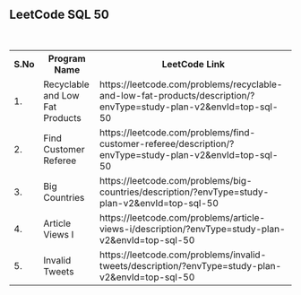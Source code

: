 <h2>LeetCode SQL 50</h2>
<br>
<table>        
  <tr>
    <th>S.No</th> 
    <th>Program Name</th>
    <th>LeetCode Link</th>
  </tr>    
  <tr>
    <td>1.</td>
    <td>Recyclable and Low Fat Products</td>
    <td>https://leetcode.com/problems/recyclable-and-low-fat-products/description/?envType=study-plan-v2&envId=top-sql-50</td>
  </tr>
  <tr>
    <td>2.</td>
    <td>Find Customer Referee</td>
    <td>https://leetcode.com/problems/find-customer-referee/description/?envType=study-plan-v2&envId=top-sql-50</td>
  </tr>
  <tr>
    <td>3.</td>
    <td>Big Countries</td>
    <td>https://leetcode.com/problems/big-countries/description/?envType=study-plan-v2&envId=top-sql-50</td>
  </tr>
  <tr>
    <td>4.</td>
    <td>Article Views I</td>
    <td>https://leetcode.com/problems/article-views-i/description/?envType=study-plan-v2&envId=top-sql-50</td>
  </tr>
  <tr>
    <td>5.</td>
    <td>Invalid Tweets</td>
    <td>https://leetcode.com/problems/invalid-tweets/description/?envType=study-plan-v2&envId=top-sql-50</td>
  </tr>
</table>
